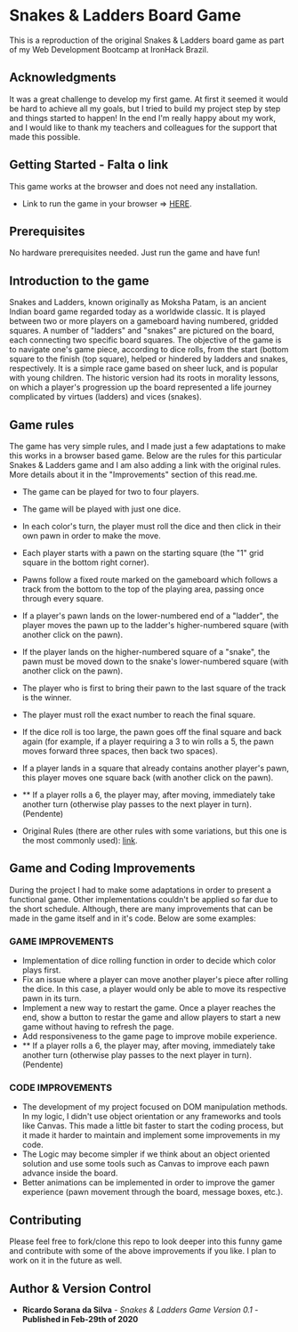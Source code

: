# Snakes & Ladders Board Game

This is a reproduction of the original Snakes & Ladders board game as part of my Web Development Bootcamp at IronHack Brazil.

## Acknowledgments

It was a great challenge to develop my first game. At first it seemed it would be hard to achieve all my goals, but I tried to build my project step by step and things started to happen!
In the end I'm really happy about my work, and I would like to thank my teachers and colleagues for the support that made this possible.

## Getting Started - Falta o link

This game works at the browser and does not need any installation.

* Link to run the game in your browser => [HERE](link).

## Prerequisites

No hardware prerequisites needed. Just run the game and have fun!

## Introduction to the game

Snakes and Ladders, known originally as Moksha Patam, is an ancient Indian board game regarded today as a worldwide classic. It is played between two or more players on a gameboard having numbered, gridded squares. A number of "ladders" and "snakes" are pictured on the board, each connecting two specific board squares. The objective of the game is to navigate one's game piece, according to dice rolls, from the start (bottom square to the finish (top square), helped or hindered by ladders and snakes, respectively.
It is a simple race game based on sheer luck, and is popular with young children.
The historic version had its roots in morality lessons, on which a player's progression up the board represented a life journey complicated by virtues (ladders) and vices (snakes).

## Game rules

The game has very simple rules, and I made just a few adaptations to make this works in a browser based game.
Below are the rules for this particular Snakes & Ladders game and I am also adding a link with the original rules.
More details about it in the "Improvements" section of this read.me.

* The game can be played for two to four players.
* The game will be played with just one dice.
* In each color's turn, the player must roll the dice and then click in their own pawn in order to make the move.
* Each player starts with a pawn on the starting square (the "1" grid square in the bottom right corner).
* Pawns follow a fixed route marked on the gameboard which follows a track from the bottom to the top of the playing area, passing once through every square.
* If a player's pawn lands on the lower-numbered end of a "ladder", the player moves the pawn up to the ladder's higher-numbered square (with another click on the pawn).
* If the player lands on the higher-numbered square of a "snake", the pawn must be moved down to the snake's lower-numbered square (with another click on the pawn).
* The player who is first to bring their pawn to the last square of the track is the winner.
* The player must roll the exact number to reach the final square.
* If the dice roll is too large, the pawn goes off the final square and back again (for example, if a player requiring a 3 to win rolls a 5, the pawn moves forward three spaces, then back two spaces).
* If a player lands in a square that already contains another player's pawn, this player moves one square back (with another click on the pawn).
* ** If a player rolls a 6, the player may, after moving, immediately take another turn (otherwise play passes to the next player in turn). (Pendente)


* Original Rules (there are other rules with some variations, but this one is the most commonly used): [link](https://www.wikihow.com/Play-Snakes-and-Ladders).


## Game and Coding Improvements

During the project I had to make some adaptations in order to present a functional game. Other implementations couldn't be applied so far due to the short schedule. Although, there are many improvements that can be made in the game itself and in it's code. Below are some examples:

### GAME IMPROVEMENTS

* Implementation of dice rolling function in order to decide which color plays first.
* Fix an issue where a player can move another player's piece after rolling the dice. In this case, a player would only be able to move its respective pawn in its turn.
* Implement a new way to restart the game. Once a player reaches the end, show a button to restar the game and allow players to start a new game without having to refresh the page.
* Add responsiveness to the game page to improve mobile experience.
* ** If a player rolls a 6, the player may, after moving, immediately take another turn (otherwise play passes to the next player in turn). (Pendente)


### CODE IMPROVEMENTS

* The development of my project focused on DOM manipulation methods. In my logic, I didn't use object orientation or any frameworks and tools like Canvas. This made a little bit faster to start the coding process, but it made it harder to maintain and implement some improvements in my code.
* The Logic may become simpler if we think about an object oriented solution and use some tools such as Canvas to improve each pawn advance inside the board.
* Better animations can be implemented in order to improve the gamer experience (pawn movement through the board, message boxes, etc.).


## Contributing

Please feel free to fork/clone this repo to look deeper into this funny game and contribute with some of the above improvements if you like. I plan to work on it in the future as well.

## Author & Version Control

* **Ricardo Sorana da Silva** - *Snakes & Ladders Game Version 0.1* - **Published in Feb-29th of 2020**
